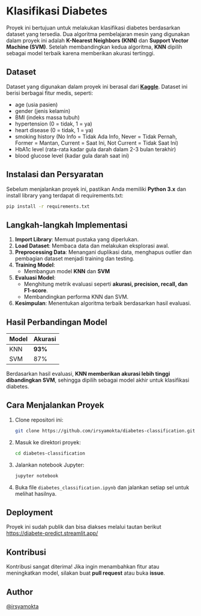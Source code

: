 # Klasifikasi Diabetes

Proyek ini bertujuan untuk melakukan klasifikasi diabetes berdasarkan dataset yang tersedia. Dua algoritma pembelajaran mesin yang digunakan dalam proyek ini adalah **K-Nearest Neighbors (KNN)** dan **Support Vector Machine (SVM)**. Setelah membandingkan kedua algoritma, **KNN** dipilih sebagai model terbaik karena memberikan akurasi tertinggi.

## Dataset
Dataset yang digunakan dalam proyek ini berasal dari **[Kaggle](https://www.kaggle.com/datasets/iammustafatz/diabetes-prediction-dataset)**. Dataset ini berisi berbagai fitur medis, seperti:
- age (usia pasien)
- gender (jenis kelamin)
- BMI (indeks massa tubuh)
- hypertension (0 = tidak, 1 = ya)
- heart disease (0 = tidak, 1 = ya)
- smoking history (No Info = Tidak Ada Info, Never = Tidak Pernah, Former = Mantan, Current = Saat Ini, Not Current = Tidak Saat Ini)
- HbA1c level (rata-rata kadar gula darah dalam 2-3 bulan terakhir)
- blood glucose level (kadar gula darah saat ini)

## Instalasi dan Persyaratan
Sebelum menjalankan proyek ini, pastikan Anda memiliki **Python 3.x** dan install library yang terdapat di requirements.txt:

```bash
pip install -r requirements.txt
```

## Langkah-langkah Implementasi
1. **Import Library**: Memuat pustaka yang diperlukan.
2. **Load Dataset**: Membaca data dan melakukan eksplorasi awal.
3. **Preprocessing Data**: Menangani duplikasi data, menghapus outlier dan pembagian dataset menjadi training dan testing.
4. **Training Model**:
   - Membangun model **KNN** dan **SVM**
5. **Evaluasi Model**:
   - Menghitung metrik evaluasi seperti **akurasi, precision, recall, dan F1-score**.
   - Membandingkan performa KNN dan SVM.
6. **Kesimpulan**: Menentukan algoritma terbaik berdasarkan hasil evaluasi.

## Hasil Perbandingan Model
| Model | Akurasi |
|--------|----------|
| KNN | **93%** |
| SVM | 87% |

Berdasarkan hasil evaluasi, **KNN memberikan akurasi lebih tinggi dibandingkan SVM**, sehingga dipilih sebagai model akhir untuk klasifikasi diabetes.

## Cara Menjalankan Proyek
1. Clone repositori ini:
   ```bash
   git clone https://github.com/irsyamokta/diabetes-classification.git
   ```
2. Masuk ke direktori proyek:
   ```bash
   cd diabetes-classification
   ```
3. Jalankan notebook Jupyter:
   ```bash
   jupyter notebook
   ```
4. Buka file `diabetes_classification.ipynb` dan jalankan setiap sel untuk melihat hasilnya.

## Deployment
Proyek ini sudah publik dan bisa diakses melalui tautan berikut https://diabete-predict.streamlit.app/

## Kontribusi
Kontribusi sangat diterima! Jika ingin menambahkan fitur atau meningkatkan model, silakan buat **pull request** atau buka **issue**.

## Author
[@irsyamokta](https://github.com/irsyamokta)
